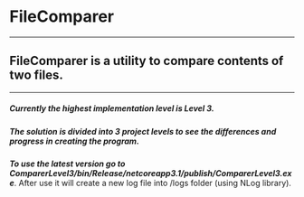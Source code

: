 # FileComparer
____
## FileComparer is a utility to compare contents of two files.
____
##### Currently the highest implementation level is __Level 3__.
##### The solution is divided into 3 project levels to see the differences and progress in creating the program.
***To use the latest version go to ComparerLevel3/bin/Release/netcoreapp3.1/publish/ComparerLevel3.exe***. After use it will create a new log file into /logs folder (using NLog library).
